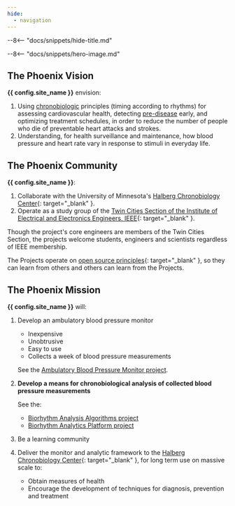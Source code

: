 ```yaml
---
hide:
  - navigation
---
```

--8<-- "docs/snippets/hide-title.md"

--8<-- "docs/snippets/hero-image.md"

## The Phoenix Vision

**{{ config.site_name }}** envision:

1. Using [chronobiologic](glossary/index.md#chronobiology) principles (timing according to rhythms) for assessing cardiovascular health, detecting [pre-disease](glossary/index.md#predisease) early, and optimizing treatment schedules, in order to reduce the number of people who die of preventable heart attacks and strokes.
2. Understanding, for health surveillance and maintenance, how blood pressure and heart rate vary in response to stimuli in everyday life.

## The Phoenix Community

**{{ config.site_name }}**:

1. Collaborate with the University of Minnesota's [Halberg Chronobiology Center](https://halbergchronobiologycenter.umn.edu){: target="_blank" }.
1. Operate as a study group of the [Twin Cities Section of the Institute of Electrical and Electronics Engineers, IEEE](https://tc-ieee.org){: target="_blank" }.

Though the project's core engineers are members of the Twin Cities Section, the projects welcome students, engineers and scientists regardless of IEEE membership.

The Projects operate on [open source principles](https://opensource.org/osd/){: target="_blank" }, so they can learn from others and others can learn from the Projects.

## The Phoenix Mission

**{{ config.site_name }}** will: 

1.  Develop an ambulatory blood pressure monitor

    * Inexpensive
    * Unobtrusive
    * Easy to use
    * Collects a week of blood pressure measurements

    See the [Ambulatory Blood Pressure Monitor project](abpm/index.md).

2. **Develop a means for chronobiological analysis of collected blood pressure measurements**&emsp;

    See the:
    
    * [Biorhythm Analysis Algorithms project](algorithms/index.md)
    * [Biorhythm Analytics Platform project](biorhythm-platform/index.md)

3. Be a learning community

4. Deliver the monitor and analytic framework to the [Halberg Chronobiology Center](https://halbergchronobiologycenter.umn.edu){: target="_blank" }, for long term use on massive scale to:

    * Obtain measures of health
    * Encourage the development of techniques for diagnosis, prevention and treatment
